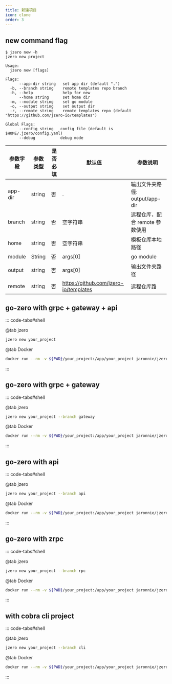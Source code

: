 ```yaml
---
title: 新建项目
icon: clone
order: 3
---
```


## new command flag

```shell
$ jzero new -h                                           
jzero new project

Usage:
  jzero new [flags]

Flags:
      --app-dir string   set app dir (default ".")
  -b, --branch string    remote templates repo branch
  -h, --help             help for new
      --home string      set home dir
  -m, --module string    set go module
  -o, --output string    set output dir
  -r, --remote string    remote templates repo (default "https://github.com/jzero-io/templates")

Global Flags:
      --config string   config file (default is $HOME/.jzero/config.yaml)
      --debug           debug mode
```

| 参数字段 | 参数类型 | 是否必填 | 默认值                                | 参数说明                       |
| -------- | -------- | -------- | ------------------------------------- | ------------------------------ |
| app-dir  | string   | 否       | .                                     | 输出文件夹路径: output/app-dir |
| branch   | string   | 否       | 空字符串                              | 远程仓库，配合 remote 参数使用 |
| home     | string   | 否       | 空字符串                              | 模板仓库本地路径               |
| module   | String   | 否       | args[0]                               | go module                      |
| output   | string   | 否       | args[0]                               | 输出文件夹路径                 |
| remote   | string   | 否       | https://github.com/jzero-io/templates | 远程仓库路                     |

## go-zero with grpc + gateway + api

::: code-tabs#shell

@tab jzero

```bash
jzero new your_project
```

@tab Docker

```bash
docker run --rm -v ${PWD}/your_project:/app/your_project jaronnie/jzero:latest new your_project
```
:::

## go-zero with grpc + gateway

::: code-tabs#shell

@tab jzero

```bash
jzero new your_project --branch gateway
```

@tab Docker

```bash
docker run --rm -v ${PWD}/your_project:/app/your_project jaronnie/jzero:latest new your_project --branch gateway
```
:::

## go-zero with api

::: code-tabs#shell

@tab jzero

```bash
jzero new your_project --branch api
```

@tab Docker

```bash
docker run --rm -v ${PWD}/your_project:/app/your_project jaronnie/jzero:latest new your_project --branch api
```
:::

## go-zero with zrpc

::: code-tabs#shell

@tab jzero

```bash
jzero new your_project --branch rpc
```

@tab Docker

```bash
docker run --rm -v ${PWD}/your_project:/app/your_project jaronnie/jzero:latest new your_project --branch rpc
```
:::

## with cobra cli project

::: code-tabs#shell

@tab jzero

```bash
jzero new your_project --branch cli
```

@tab Docker

```bash
docker run --rm -v ${PWD}/your_project:/app/your_project jaronnie/jzero:latest new your_project --branch cli
```
:::

